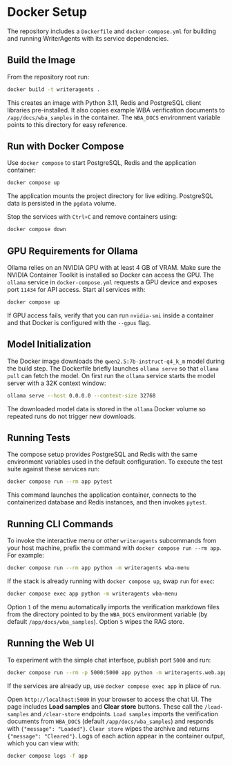 # Docker Setup

The repository includes a `Dockerfile` and `docker-compose.yml` for building and running WriterAgents with its service dependencies.

## Build the Image

From the repository root run:

```bash
docker build -t writeragents .
```

This creates an image with Python 3.11, Redis and PostgreSQL client libraries pre-installed.
It also copies example WBA verification documents to `/app/docs/wba_samples` in
the container. The `WBA_DOCS` environment variable points to this directory for
easy reference.

## Run with Docker Compose

Use `docker compose` to start PostgreSQL, Redis and the application container:

```bash
docker compose up
```

The application mounts the project directory for live editing. PostgreSQL data is persisted in the `pgdata` volume.

Stop the services with `Ctrl+C` and remove containers using:

```bash
docker compose down
```

## GPU Requirements for Ollama

Ollama relies on an NVIDIA GPU with at least 4 GB of VRAM. Make sure the
NVIDIA Container Toolkit is installed so Docker can access the GPU. The
`ollama` service in `docker-compose.yml` requests a GPU device and exposes port
`11434` for API access. Start all services with:

```bash
docker compose up
```

If GPU access fails, verify that you can run `nvidia-smi` inside a container
and that Docker is configured with the `--gpus` flag.

## Model Initialization

The Docker image downloads the `qwen2.5:7b-instruct-q4_k_m` model during the
build step. The Dockerfile briefly launches `ollama serve` so that `ollama pull`
can fetch the model. On first run the `ollama` service starts the model server
with a 32K context window:

```bash
ollama serve --host 0.0.0.0 --context-size 32768
```

The downloaded model data is stored in the `ollama` Docker volume so repeated
runs do not trigger new downloads.

## Running Tests

The compose setup provides PostgreSQL and Redis with the same environment
variables used in the default configuration. To execute the test suite
against these services run:

```bash
docker compose run --rm app pytest
```

This command launches the application container, connects to the
containerized database and Redis instances, and then invokes `pytest`.

## Running CLI Commands

To invoke the interactive menu or other `writeragents` subcommands from your
host machine, prefix the command with `docker compose run --rm app`. For
example:

```bash
docker compose run --rm app python -m writeragents wba-menu
```

If the stack is already running with `docker compose up`, swap `run` for
`exec`:

```bash
docker compose exec app python -m writeragents wba-menu
```

Option `1` of the menu automatically imports the verification markdown files
from the directory pointed to by the `WBA_DOCS` environment variable (by
default `/app/docs/wba_samples`). Option `5` wipes the RAG store.

## Running the Web UI

To experiment with the simple chat interface, publish port `5000` and run:

```bash
docker compose run --rm -p 5000:5000 app python -m writeragents.web.app
```

If the services are already up, use `docker compose exec app` in place of
`run`.

Open `http://localhost:5000` in your browser to access the chat UI. The page
includes **Load samples** and **Clear store** buttons. These call the
``/load-samples`` and ``/clear-store`` endpoints. ``Load samples`` imports the
verification documents from ``WBA_DOCS`` (default ``/app/docs/wba_samples``)
and responds with ``{"message": "Loaded"}``. ``Clear store`` wipes the archive
and returns ``{"message": "Cleared"}``. Logs of each action appear in the
container output, which you can view with:

```bash
docker compose logs -f app
```

